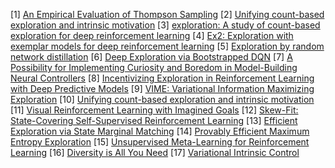 [1] [An Empirical Evaluation of Thompson Sampling](https://proceedings.neurips.cc/paper/2011/file/e53a0a2978c28872a4505bdb51db06dc-Paper.pdf)
[2] [Unifying count-based exploration and intrinsic motivation](https://proceedings.neurips.cc/paper/2016/file/afda332245e2af431fb7b672a68b659d-Paper.pdf)
[3] [exploration: A study of count-based exploration for deep reinforcement learning](https://proceedings.neurips.cc/paper/2017/file/3a20f62a0af1aa152670bab3c602feed-Paper.pdf)
[4] [Ex2: Exploration with exemplar models for deep reinforcement learning](https://proceedings.neurips.cc/paper/2017/file/1baff70e2669e8376347efd3a874a341-Paper.pdf)
[5] [Exploration by random network distillation](https://arxiv.org/pdf/1810.12894.pdf%20http://arxiv.org/abs/1810.12894)
[6] [Deep Exploration via Bootstrapped DQN](https://proceedings.neurips.cc/paper/2016/file/8d8818c8e140c64c743113f563cf750f-Paper.pdf)
[7] [A Possibility for Implementing Curiosity and Boredom in Model-Building Neural Controllers](https://mediatum.ub.tum.de/doc/814958/file.pdf)
[8] [Incentivizing Exploration in Reinforcement Learning with Deep Predictive Models](https://arxiv.org/pdf/1507.00814)
[9] [VIME: Variational Information Maximizing Exploration](https://proceedings.neurips.cc/paper/2016/file/abd815286ba1007abfbb8415b83ae2cf-Paper.pdf)
[10] [Unifying count-based exploration and intrinsic motivation](https://proceedings.neurips.cc/paper/2016/file/afda332245e2af431fb7b672a68b659d-Paper.pdf)
[11] [Visual Reinforcement Learning with Imagined Goals](https://proceedings.neurips.cc/paper/2018/file/7ec69dd44416c46745f6edd947b470cd-Paper.pdf)
[12] [Skew-Fit: State-Covering Self-Supervised Reinforcement Learning](https://arxiv.org/pdf/1903.03698)
[13] [Efficient Exploration via State Marginal Matching](https://arxiv.org/pdf/1906.05274)
[14] [ Provably Efficient Maximum Entropy Exploration](http://proceedings.mlr.press/v97/hazan19a/hazan19a.pdf)
[15] [Unsupervised Meta-Learning for Reinforcement Learning](https://arxiv.org/pdf/1806.04640)
[16] [Diversity is All You Need](https://arxiv.org/pdf/1802.06070)
[17] [Variational Intrinsic Control](https://arxiv.org/pdf/1611.07507)